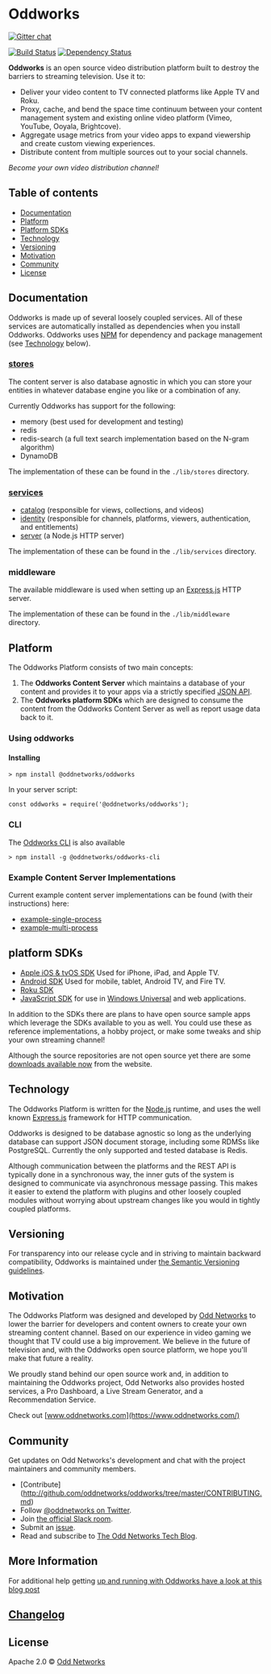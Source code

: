 # Oddworks

[![Gitter chat](https://badges.gitter.im/USER/REPO.png)](https://gitter.im/oddnetworks/oddworks "Gitter chat")

[![Build Status](https://travis-ci.org/oddnetworks/oddworks.svg?branch=master)](https://travis-ci.org/oddnetworks/oddworks)
[![Dependency Status](https://david-dm.org/oddnetworks/oddworks.svg)](https://david-dm.org/oddnetworks/oddworks)

__Oddworks__ is an open source video distribution platform built to destroy the barriers to streaming television. Use it to:

* Deliver your video content to TV connected platforms like Apple TV and Roku.
* Proxy, cache, and bend the space time continuum between your content management system and existing online video platform (Vimeo, YouTube, Ooyala, Brightcove).
* Aggregate usage metrics from your video apps to expand viewership and create custom viewing experiences.
* Distribute content from multiple sources out to your social channels.

_Become your own video distribution channel!_

## Table of contents

* [Documentation](#documentation)
* [Platform](#platform)
* [Platform SDKs](#platform-sdks)
* [Technology](#technology)
* [Versioning](#versioning)
* [Motivation](#motivation)
* [Community](#community)
* [License](#license)

## Documentation

Oddworks is made up of several loosely coupled services. All of these services are automatically installed as dependencies when you install Oddworks. Oddworks uses [NPM](https://www.npmjs.com/) for dependency and package management (see [Technology](#technology) below).

### [stores](https://github.com/oddnetworks/oddworks/tree/master/lib/stores)

The content server is also database agnostic in which you can store your entities in whatever database engine you like or a combination of any.

Currently Oddworks has support for the following:

- memory (best used for development and testing)
- redis
- redis-search (a full text search implementation based on the N-gram algorithm)
- DynamoDB

The implementation of these can be found in the `./lib/stores` directory.

### [services](https://github.com/oddnetworks/oddworks/tree/master/lib/services)

- [catalog](https://github.com/oddnetworks/oddworks/blob/master/lib/services/catalog) (responsible for views, collections, and videos)
- [identity](https://github.com/oddnetworks/oddworks/blob/master/lib/services/identity) (responsible for channels, platforms, viewers, authentication, and entitlements)
- [server](https://github.com/oddnetworks/oddworks/blob/master/lib/services/identity) (a Node.js HTTP server)

The implementation of these can be found in the `./lib/services` directory.

### middleware

The available middleware is used when setting up an [Express.js](http://expressjs.com/) HTTP server.

The implementation of these can be found in the `./lib/middleware` directory.

## Platform

The Oddworks Platform consists of two main concepts:

1. The __Oddworks Content Server__ which maintains a database of your content and provides it to your apps via a strictly specified [JSON API](http://jsonapi.org/).
2. The __Oddworks platform SDKs__ which are designed to consume the content from the Oddworks Content Server as well as report usage data back to it.

### Using oddworks

#### Installing

```
> npm install @oddnetworks/oddworks
```

In your server script:

```
const oddworks = require('@oddnetworks/oddworks');
```

### CLI

The [Oddworks CLI](https://github.com/oddnetworks/oddworks-cli) is also available

```
> npm install -g @oddnetworks/oddworks-cli
```

### Example Content Server Implementations

Current example content server implementations can be found (with their instructions) here:

- [example-single-process](https://github.com/oddnetworks/example-single-process)
- [example-multi-process](https://github.com/oddnetworks/example-multi-process)

## platform SDKs

* [Apple iOS & tvOS SDK](https://github.com/oddnetworks/oddworks-ios-tvos-sdk) Used for iPhone, iPad, and Apple TV.
* [Android SDK](https://github.com/oddnetworks/oddworks-android-sdk) Used for mobile, tablet, Android TV, and Fire TV.
* [Roku SDK](https://github.com/oddnetworks/odd-roku-sdk)
* [JavaScript SDK](https://github.com/oddnetworks/odd-javascript-sdk) for use in [Windows Universal](https://msdn.microsoft.com/en-us/windows/uwp/get-started/universal-application-platform-guide) and web applications.

In addition to the SDKs there are plans to have open source sample apps which leverage the SDKs available to you as well. You could use these as reference implementations, a hobby project, or make some tweaks and ship your own streaming channel!

Although the source repositories are not open source yet there are some [downloads available now](https://www.oddnetworks.com/documentation/sampleapps/) from the website.

## Technology

The Oddworks Platform is written for the [Node.js](https://nodejs.org/) runtime, and uses the well known [Express.js](http://expressjs.com/) framework for HTTP communication.

Oddworks is designed to be database agnostic so long as the underlying database can support JSON document storage, including some RDMSs like PostgreSQL. Currently the only supported and tested database is Redis.

Although communication between the platforms and the REST API is typically done in a synchronous way, the inner guts of the system is designed to communicate via asynchronous message passing. This makes it easier to extend the platform with plugins and other loosely coupled modules without worrying about upstream changes like you would in tightly coupled platforms.

## Versioning

For transparency into our release cycle and in striving to maintain backward compatibility, Oddworks is maintained under [the Semantic Versioning guidelines](http://semver.org/).

## Motivation

The Oddworks Platform was designed and developed by [Odd Networks](https://www.oddnetworks.com/) to lower the barrier for developers and content owners to create your own streaming content channel. Based on our experience in video gaming we thought that TV could use a big improvement. We believe in the future of television and, with the Oddworks open source platform, we hope you'll make that future a reality.

We proudly stand behind our open source work and, in addition to maintaining the Oddworks project, Odd Networks also provides hosted services, a Pro Dashboard, a Live Stream Generator, and a Recommendation Service.

Check out [www.oddnetworks.com](https://www.oddnetworks.com/)

## Community

Get updates on Odd Networks's development and chat with the project maintainers and community members.

* [Contribute] (http://github.com/oddnetworks/oddworks/tree/master/CONTRIBUTING.md)
* Follow [@oddnetworks on Twitter](https://twitter.com/Oddnetworks).
* Join [the official Slack room](http://slack.oddnetworks.com/).
* Submit an [issue](https://github.com/oddnetworks/oddworks/issues).
* Read and subscribe to [The Odd Networks Tech Blog](http://oddcast.oddnetworks.com/).

## More Information

For additional help getting [up and running with Oddworks have a look at this blog post](https://medium.com/@OddNetworks/up-and-running-with-the-oddworks-server-199c897c4224#.n0pes4t1n)

## [Changelog](http://github.com/oddnetworks/oddworks/tree/master/CHANGELOG.md)

## License

Apache 2.0 © [Odd Networks](http://oddnetworks.com)
